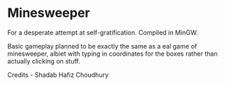 # Minesweeper

For a desperate attempt at self-gratification. Compiled in MinGW.

Basic gameplay planned to be exactly the same as a eal game of minesweeper, albiet with typing in coordinates for the boxes rather than actually clicking on stuff.

Credits - Shadab Hafiz Choudhury
